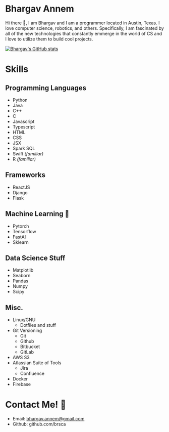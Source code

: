 # Bhargav Annem
Hi there 👋, I am Bhargav and I am a programmer located in Austin, Texas. I love computer science, robotics, and others. Specifically, I am fascinated by all of the new technologies that constantly emmerge in the world of CS and I love to utilize them to build cool projects. 

[![Bhargav's GitHub stats](https://github-readme-stats.vercel.app/api?username=brsca&count_private=true&show_icons=true&theme=gruvbox)](https://github.com/anuraghazra/github-readme-stats)

# Skills
## Programming Languages
- Python
- Java
- C++
- C
- Javascript
- Typescript
- HTML
- CSS 
- JSX
- Spark SQL
- Swift *(familiar)*
- R *(familiar)*

## Frameworks
- ReactJS
- Django
- Flask

## Machine Learning 🤖
- Pytorch
- Tensorflow
- FastAI
- Sklearn

## Data Science Stuff
- Matplotlib
- Seaborn
- Pandas
- Numpy
- Scipy

## Misc.
- Linux/GNU
  - Dotfiles and stuff
- Git Versioning
  - Git
  - Github
  - Bitbucket
  - GitLab
- AWS S3
- Atlassian Suite of Tools
  - Jira
  - Confluence  
- Docker
- Firebase
# Contact Me! 📧
- Email: bhargav.annem@gmail.com
- Github: github.com/brsca
 
